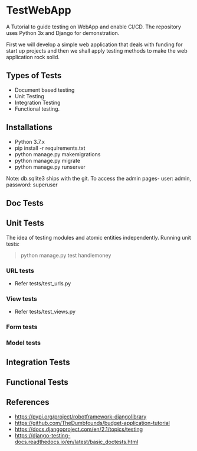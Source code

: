 # TestWebApp
A Tutorial to guide testing on WebApp and enable CI/CD. The repository uses Python 3x and Django for demonstration.

First we will develop a simple web application that deals with funding for start up projects and then we shall apply testing methods to make the web application rock solid.

## Types of Tests
* Document based testing
* Unit Testing
* Integration Testing
* Functional testing.

## Installations
* Python 3.7.x
* pip install -r requirements.txt
* python manage.py makemigrations
* python manage.py migrate
* python manage.py runserver

Note: db.sqlite3 ships with the git. To access the admin pages- user: admin, password: superuser

## Doc Tests

## Unit Tests
The idea of testing modules and atomic entities independently.
Running unit tests:

>python manage.py test handlemoney
### URL tests
- Refer tests/test_urls.py
### View tests
- Refer tests/test_views.py
### Form tests
### Model tests

## Integration Tests

## Functional Tests

## References
* https://pypi.org/project/robotframework-djangolibrary
* https://github.com/TheDumbfounds/budget-application-tutorial
* https://docs.djangoproject.com/en/2.1/topics/testing
* https://django-testing-docs.readthedocs.io/en/latest/basic_doctests.html
